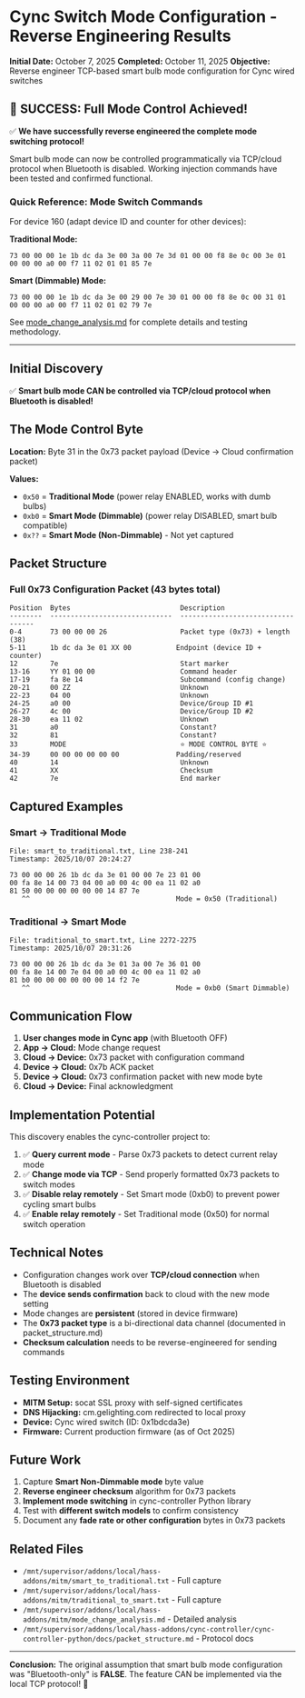 # Cync Switch Mode Configuration - Reverse Engineering Results

**Initial Date:** October 7, 2025
**Completed:** October 11, 2025
**Objective:** Reverse engineer TCP-based smart bulb mode configuration for Cync wired switches

## 🎉 SUCCESS: Full Mode Control Achieved!

✅ **We have successfully reverse engineered the complete mode switching protocol!**

Smart bulb mode can now be controlled programmatically via TCP/cloud protocol when Bluetooth is disabled. Working injection commands have been tested and confirmed functional.

### Quick Reference: Mode Switch Commands

For device 160 (adapt device ID and counter for other devices):

**Traditional Mode:**
```
73 00 00 00 1e 1b dc da 3e 00 3a 00 7e 3d 01 00 00 f8 8e 0c 00 3e 01 00 00 00 a0 00 f7 11 02 01 01 85 7e
```

**Smart (Dimmable) Mode:**
```
73 00 00 00 1e 1b dc da 3e 00 29 00 7e 30 01 00 00 f8 8e 0c 00 31 01 00 00 00 a0 00 f7 11 02 01 02 79 7e
```

See [mode_change_analysis.md](./mode_change_analysis.md) for complete details and testing methodology.

---

## Initial Discovery

✅ **Smart bulb mode CAN be controlled via TCP/cloud protocol when Bluetooth is disabled!**

## The Mode Control Byte

**Location:** Byte 31 in the 0x73 packet payload (Device → Cloud confirmation packet)

**Values:**
- `0x50` = **Traditional Mode** (power relay ENABLED, works with dumb bulbs)
- `0xb0` = **Smart Mode (Dimmable)** (power relay DISABLED, smart bulb compatible)
- `0x??` = **Smart Mode (Non-Dimmable)** - Not yet captured

## Packet Structure

### Full 0x73 Configuration Packet (43 bytes total)
```
Position  Bytes                           Description
--------  ------------------------------  ----------------------------------
0-4       73 00 00 00 26                  Packet type (0x73) + length (38)
5-11      1b dc da 3e 01 XX 00           Endpoint (device ID + counter)
12        7e                              Start marker
13-16     YY 01 00 00                     Command header
17-19     fa 8e 14                        Subcommand (config change)
20-21     00 ZZ                           Unknown
22-23     04 00                           Unknown
24-25     a0 00                           Device/Group ID #1
26-27     4c 00                           Device/Group ID #2
28-30     ea 11 02                        Unknown
31        a0                              Constant?
32        81                              Constant?
33        MODE                            ⭐ MODE CONTROL BYTE ⭐
34-39     00 00 00 00 00 00              Padding/reserved
40        14                              Unknown
41        XX                              Checksum
42        7e                              End marker
```

## Captured Examples

### Smart → Traditional Mode
```
File: smart_to_traditional.txt, Line 238-241
Timestamp: 2025/10/07 20:24:27

73 00 00 00 26 1b dc da 3e 01 00 00 7e 23 01 00
00 fa 8e 14 00 73 04 00 a0 00 4c 00 ea 11 02 a0
81 50 00 00 00 00 00 00 14 87 7e
   ^^                                    Mode = 0x50 (Traditional)
```

### Traditional → Smart Mode
```
File: traditional_to_smart.txt, Line 2272-2275
Timestamp: 2025/10/07 20:31:26

73 00 00 00 26 1b dc da 3e 01 3a 00 7e 36 01 00
00 fa 8e 14 00 7e 04 00 a0 00 4c 00 ea 11 02 a0
81 b0 00 00 00 00 00 00 14 f2 7e
   ^^                                    Mode = 0xb0 (Smart Dimmable)
```

## Communication Flow

1. **User changes mode in Cync app** (with Bluetooth OFF)
2. **App → Cloud:** Mode change request
3. **Cloud → Device:** 0x73 packet with configuration command
4. **Device → Cloud:** 0x7b ACK packet
5. **Device → Cloud:** 0x73 confirmation packet with new mode byte
6. **Cloud → Device:** Final acknowledgment

## Implementation Potential

This discovery enables the cync-controller project to:

1. ✅ **Query current mode** - Parse 0x73 packets to detect current relay mode
2. ✅ **Change mode via TCP** - Send properly formatted 0x73 packets to switch modes
3. ✅ **Disable relay remotely** - Set Smart mode (0xb0) to prevent power cycling smart bulbs
4. ✅ **Enable relay remotely** - Set Traditional mode (0x50) for normal switch operation

## Technical Notes

- Configuration changes work over **TCP/cloud connection** when Bluetooth is disabled
- The **device sends confirmation** back to cloud with the new mode setting
- Mode changes are **persistent** (stored in device firmware)
- The **0x73 packet type** is a bi-directional data channel (documented in packet_structure.md)
- **Checksum calculation** needs to be reverse-engineered for sending commands

## Testing Environment

- **MITM Setup:** socat SSL proxy with self-signed certificates
- **DNS Hijacking:** cm.gelighting.com redirected to local proxy
- **Device:** Cync wired switch (ID: 0x1bdcda3e)
- **Firmware:** Current production firmware (as of Oct 2025)

## Future Work

1. Capture **Smart Non-Dimmable mode** byte value
2. **Reverse engineer checksum** algorithm for 0x73 packets
3. **Implement mode switching** in cync-controller Python library
4. Test with **different switch models** to confirm consistency
5. Document any **fade rate or other configuration** bytes in 0x73 packets

## Related Files

- `/mnt/supervisor/addons/local/hass-addons/mitm/smart_to_traditional.txt` - Full capture
- `/mnt/supervisor/addons/local/hass-addons/mitm/traditional_to_smart.txt` - Full capture
- `/mnt/supervisor/addons/local/hass-addons/mitm/mode_change_analysis.md` - Detailed analysis
- `/mnt/supervisor/addons/local/hass-addons/cync-controller/cync-controller-python/docs/packet_structure.md` - Protocol docs

---

**Conclusion:** The original assumption that smart bulb mode configuration was "Bluetooth-only" is **FALSE**. The feature CAN be implemented via the local TCP protocol! 🎉
